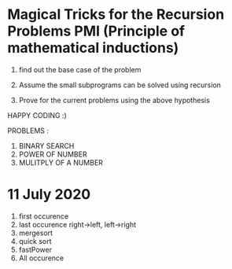 
Magical Tricks for the Recursion Problems PMI (Principle of mathematical inductions)
====================================================================================
1. find out the base case of the problem 

2. Assume the small subprograms can be solved using recursion 

3. Prove for the current problems using the above hypothesis 

HAPPY CODING :)


PROBLEMS :
1. BINARY SEARCH 
2. POWER OF NUMBER 
3. MULITPLY OF A NUMBER 



11 July  2020 
======================================================================================
1. first occurence 
2. last occurence  right->left, left->right 
3. mergesort
4. quick sort
5. fastPower
6. All occurence